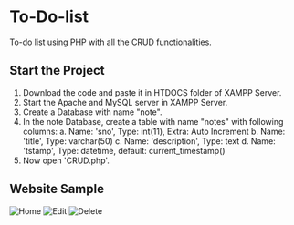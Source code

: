 # To-Do-list
To-do list using PHP with all the CRUD functionalities.

## Start the Project
  1. Download the code and paste it in HTDOCS folder of XAMPP Server.
  2. Start the Apache and MySQL server in XAMPP Server.
  3. Create a Database with name "note".
  4. In the note Database, create a table with name "notes" with following columns:
      a. Name: 'sno', Type: int(11), Extra: Auto Increment
      b. Name: 'title', Type: varchar(50)
      c. Name: 'description', Type: text
      d. Name: 'tstamp', Type: datetime, default: current_timestamp()
  5. Now open 'CRUD.php'.
 
## Website Sample
![Home](https://user-images.githubusercontent.com/65227852/135764687-09aae50e-1a99-4054-844c-a3f0c1761b40.PNG)
![Edit](https://user-images.githubusercontent.com/65227852/135764694-3f231c60-35bf-4c69-92a3-7bd498b7e41e.PNG)
![Delete](https://user-images.githubusercontent.com/65227852/135764699-167c35a7-741a-455c-b496-9ecbcbb411ef.PNG)
